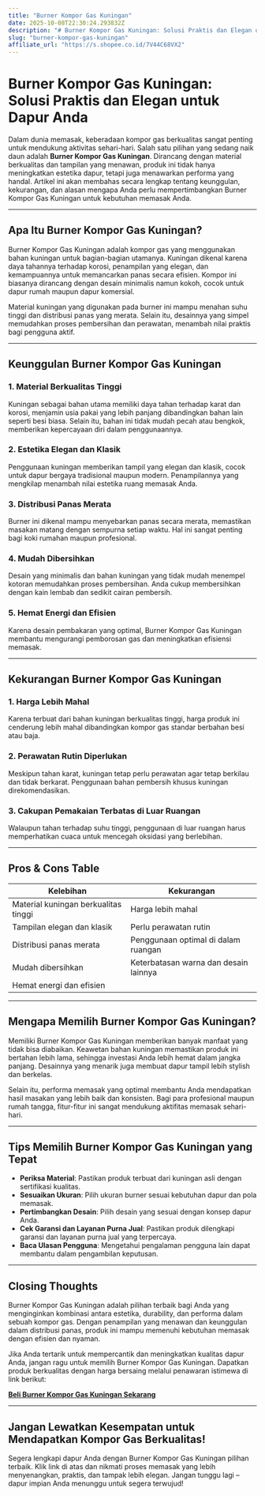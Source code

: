 ```yaml
---
title: "Burner Kompor Gas Kuningan"
date: 2025-10-08T22:30:24.293832Z
description: "# Burner Kompor Gas Kuningan: Solusi Praktis dan Elegan untuk Dapur Anda..."
slug: "burner-kompor-gas-kuningan"
affiliate_url: "https://s.shopee.co.id/7V44C68VX2"
---
```

# Burner Kompor Gas Kuningan: Solusi Praktis dan Elegan untuk Dapur Anda

Dalam dunia memasak, keberadaan kompor gas berkualitas sangat penting untuk mendukung aktivitas sehari-hari. Salah satu pilihan yang sedang naik daun adalah **Burner Kompor Gas Kuningan**. Dirancang dengan material berkualitas dan tampilan yang menawan, produk ini tidak hanya meningkatkan estetika dapur, tetapi juga menawarkan performa yang handal. Artikel ini akan membahas secara lengkap tentang keunggulan, kekurangan, dan alasan mengapa Anda perlu mempertimbangkan Burner Kompor Gas Kuningan untuk kebutuhan memasak Anda.

---

## Apa Itu Burner Kompor Gas Kuningan?

Burner Kompor Gas Kuningan adalah kompor gas yang menggunakan bahan kuningan untuk bagian-bagian utamanya. Kuningan dikenal karena daya tahannya terhadap korosi, penampilan yang elegan, dan kemampuannya untuk memancarkan panas secara efisien. Kompor ini biasanya dirancang dengan desain minimalis namun kokoh, cocok untuk dapur rumah maupun dapur komersial.

Material kuningan yang digunakan pada burner ini mampu menahan suhu tinggi dan distribusi panas yang merata. Selain itu, desainnya yang simpel memudahkan proses pembersihan dan perawatan, menambah nilai praktis bagi pengguna aktif.

---

## Keunggulan Burner Kompor Gas Kuningan

### 1. Material Berkualitas Tinggi

Kuningan sebagai bahan utama memiliki daya tahan terhadap karat dan korosi, menjamin usia pakai yang lebih panjang dibandingkan bahan lain seperti besi biasa. Selain itu, bahan ini tidak mudah pecah atau bengkok, memberikan kepercayaan diri dalam penggunaannya.

### 2. Estetika Elegan dan Klasik

Penggunaan kuningan memberikan tampil yang elegan dan klasik, cocok untuk dapur bergaya tradisional maupun modern. Penampilannya yang mengkilap menambah nilai estetika ruang memasak Anda.

### 3. Distribusi Panas Merata

Burner ini dikenal mampu menyebarkan panas secara merata, memastikan masakan matang dengan sempurna setiap waktu. Hal ini sangat penting bagi koki rumahan maupun profesional.

### 4. Mudah Dibersihkan

Desain yang minimalis dan bahan kuningan yang tidak mudah menempel kotoran memudahkan proses pembersihan. Anda cukup membersihkan dengan kain lembab dan sedikit cairan pembersih.

### 5. Hemat Energi dan Efisien

Karena desain pembakaran yang optimal, Burner Kompor Gas Kuningan membantu mengurangi pemborosan gas dan meningkatkan efisiensi memasak.

---

## Kekurangan Burner Kompor Gas Kuningan

### 1. Harga Lebih Mahal

Karena terbuat dari bahan kuningan berkualitas tinggi, harga produk ini cenderung lebih mahal dibandingkan kompor gas standar berbahan besi atau baja.

### 2. Perawatan Rutin Diperlukan

Meskipun tahan karat, kuningan tetap perlu perawatan agar tetap berkilau dan tidak berkarat. Penggunaan bahan pembersih khusus kuningan direkomendasikan.

### 3. Cakupan Pemakaian Terbatas di Luar Ruangan

Walaupun tahan terhadap suhu tinggi, penggunaan di luar ruangan harus memperhatikan cuaca untuk mencegah oksidasi yang berlebihan.

---

## Pros & Cons Table

| Kelebihan                                  | Kekurangan                                  |
|--------------------------------------------|----------------------------------------------|
| Material kuningan berkualitas tinggi      | Harga lebih mahal                          |
| Tampilan elegan dan klasik                | Perlu perawatan rutin                     |
| Distribusi panas merata                   | Penggunaan optimal di dalam ruangan      |
| Mudah dibersihkan                        | Keterbatasan warna dan desain lainnya    |
| Hemat energi dan efisien                  |                                          |

---

## Mengapa Memilih Burner Kompor Gas Kuningan?

Memiliki Burner Kompor Gas Kuningan memberikan banyak manfaat yang tidak bisa diabaikan. Keawetan bahan kuningan memastikan produk ini bertahan lebih lama, sehingga investasi Anda lebih hemat dalam jangka panjang. Desainnya yang menarik juga membuat dapur tampil lebih stylish dan berkelas.

Selain itu, performa memasak yang optimal membantu Anda mendapatkan hasil masakan yang lebih baik dan konsisten. Bagi para profesional maupun rumah tangga, fitur-fitur ini sangat mendukung aktifitas memasak sehari-hari.

---

## Tips Memilih Burner Kompor Gas Kuningan yang Tepat

- **Periksa Material**: Pastikan produk terbuat dari kuningan asli dengan sertifikasi kualitas.
- **Sesuaikan Ukuran**: Pilih ukuran burner sesuai kebutuhan dapur dan pola memasak.
- **Pertimbangkan Desain**: Pilih desain yang sesuai dengan konsep dapur Anda.
- **Cek Garansi dan Layanan Purna Jual**: Pastikan produk dilengkapi garansi dan layanan purna jual yang terpercaya.
- **Baca Ulasan Pengguna**: Mengetahui pengalaman pengguna lain dapat membantu dalam pengambilan keputusan.

---

## Closing Thoughts

Burner Kompor Gas Kuningan adalah pilihan terbaik bagi Anda yang menginginkan kombinasi antara estetika, durability, dan performa dalam sebuah kompor gas. Dengan penampilan yang menawan dan keunggulan dalam distribusi panas, produk ini mampu memenuhi kebutuhan memasak dengan efisien dan nyaman.

Jika Anda tertarik untuk mempercantik dan meningkatkan kualitas dapur Anda, jangan ragu untuk memilih Burner Kompor Gas Kuningan. Dapatkan produk berkualitas dengan harga bersaing melalui penawaran istimewa di link berikut:

[**Beli Burner Kompor Gas Kuningan Sekarang**](https://s.shopee.co.id/7V44C68VX2)

---

## Jangan Lewatkan Kesempatan untuk Mendapatkan Kompor Gas Berkualitas!

Segera lengkapi dapur Anda dengan Burner Kompor Gas Kuningan pilihan terbaik. Klik link di atas dan nikmati proses memasak yang lebih menyenangkan, praktis, dan tampak lebih elegan. Jangan tunggu lagi – dapur impian Anda menunggu untuk segera terwujud!
